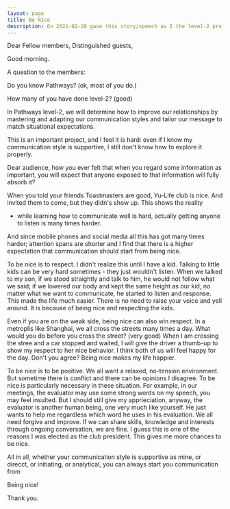 ```yaml
---
layout: page
title: Be Nice
description: On 2021-02-28 gave this story/speech as I the level-2 project-1 of my 2nd Pathways in Yulife club of Toastmaster.
---
```



Dear Fellow members,
Distinguished guests,

Good morning.

A question to the members:

Do you know Pathways? (ok, most of you do.)

How many of you have done level-2? (good)

In Pathways level-2, we will determine how to improve our relationships
by mastering and adapting our communication styles and tailor our message
to match situational expectations.

This is an important project, and I feel it is hard: even if I know my
communication style is supportive, I still don't know how to explore it
properly.

Dear audience, how you ever felt that when you regard some information as
important, you will expect that anyone exposed to that information will
fully absorb it?

When you told your friends Toastmasters are good, Yu-Life club is nice.
And invited them to come, but they didn's show up. This shows the reality
- while learning how to communicate well is hard, actually getting anyone
to listen is many times harder.

And since mobile phones and social media all this has got many times harder;
attention spans are shorter and I find that there is a higher expectation
that communication should start from being nice.

To be nice is to respect. I didn't realize this until I have a kid. Talking
to little kids can be very hard sometimes - they just wouldn't listen. When we
talked to my son, if we stood straightly and talk to him, he would not follow
what we said; if we lowered our body and kept the same height as our kid, no
matter what we want to communicate, he started to listen and response. This
made the life much easier. There is no need to raise your voice and yell around.
It is because of being nice and respecting the kids.

Even if you are on the weak side, being nice can also win respect. In a metroplis
like Shanghai, we all cross the streets many times a day. What would you do
before you cross the street? (very good) When I am crossing the stree and a
car stopped and waited, I will give the driver a thumb-up to show my respect to
her nice behavior. I think both of us will feel happy for the day. Don't you
agree? Being nice makes my life happier.

To be nice is to be positive. We all want a relaxed, no-tension environment.
But sometime there is conflict and there can be opinions I disagree. To
be nice is particularly necessary in these situation. For example, in our
meetings, the evaluator may use some strong words on my speech, you may feel
insulted. But I should still give my apprieciation, anyway, the evaluator is
another human being, one very much like yourself. He just wants to help me
regardless which word he uses in his evaluation. We all need forgive and
improve. If we can share skills, knowledge and interests through ongoing
conversation, we are fine. I guess this is one of the reasons I was elected
as the club president. This gives me more chances to be nice.

All in all, whether your communication style is supportive as mine, or direcct,
or initiating, or analytical, you can always start you communication from

Being nice!

Thank you.